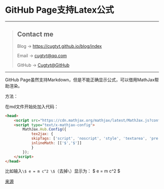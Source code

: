 # GitHub Page支持Latex公式

---
> ## Contact me
> Blog -> <https://cugtyt.github.io/blog/index>
>
> Email -> <cugtyt@qq.com>
>
> GitHub -> [Cugtyt@GitHub](https://github.com/Cugtyt)

---

<head>
    <script src="https://cdn.mathjax.org/mathjax/latest/MathJax.js?config=TeX-AMS-MML_HTMLorMML" type="text/javascript"></script>
    <script type="text/x-mathjax-config">
        MathJax.Hub.Config({
            tex2jax: {
            skipTags: ['script', 'noscript', 'style', 'textarea', 'pre'],
            inlineMath: [['$','$']]
            }
        });
    </script>
</head>

GitHub Page虽然支持Markdown，但是不能正确显示公式，可以借用MathJax帮助渲染。

方法：

在md文件开始处加入代码：

``` html
<head>
    <script src="https://cdn.mathjax.org/mathjax/latest/MathJax.js?config=TeX-AMS-MML_HTMLorMML" type="text/javascript"></script>
    <script type="text/x-mathjax-config">
        MathJax.Hub.Config({
            tex2jax: {
            skipTags: ['script', 'noscript', 'style', 'textarea', 'pre'],
            inlineMath: [['$','$']]
            }
        });
    </script>
</head>
```

比如输入```\$ e = m c^2 \$```（去掉`\`）显示为： $ e = m c^2 $

[来源](https://stackoverflow.com/questions/26275645/how-to-supported-latex-in-github-pages)
